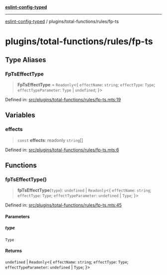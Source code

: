 [**eslint-config-typed**](../../../README.md)

---

[eslint-config-typed](../../../README.md) / plugins/total-functions/rules/fp-ts

# plugins/total-functions/rules/fp-ts

## Type Aliases

### FpTsEffectType

> **FpTsEffectType** = `Readonly`\<\{ `effectName`: `string`; `effectType`: `Type`; `effectTypeParameter`: `Type` \| `undefined`; \}\>

Defined in: [src/plugins/total-functions/rules/fp-ts.mts:19](https://github.com/noshiro-pf/eslint-config-typed/blob/main/src/plugins/total-functions/rules/fp-ts.mts#L19)

## Variables

### effects

> `const` **effects**: readonly `string`[]

Defined in: [src/plugins/total-functions/rules/fp-ts.mts:6](https://github.com/noshiro-pf/eslint-config-typed/blob/main/src/plugins/total-functions/rules/fp-ts.mts#L6)

## Functions

### fpTsEffectType()

> **fpTsEffectType**(`type`): `undefined` \| `Readonly`\<\{ `effectName`: `string`; `effectType`: `Type`; `effectTypeParameter`: `undefined` \| `Type`; \}\>

Defined in: [src/plugins/total-functions/rules/fp-ts.mts:45](https://github.com/noshiro-pf/eslint-config-typed/blob/main/src/plugins/total-functions/rules/fp-ts.mts#L45)

#### Parameters

##### type

`Type`

#### Returns

`undefined` \| `Readonly`\<\{ `effectName`: `string`; `effectType`: `Type`; `effectTypeParameter`: `undefined` \| `Type`; \}\>
